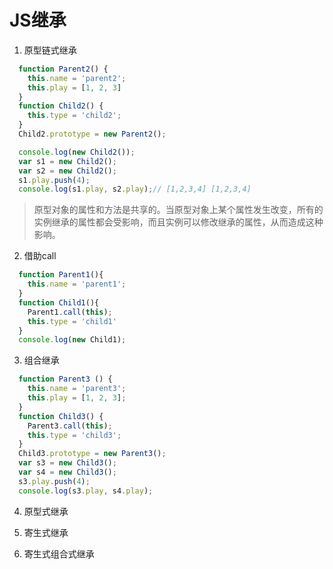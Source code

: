 # JS继承

1. 原型链式继承
```js
  function Parent2() {
    this.name = 'parent2';
    this.play = [1, 2, 3]
  }
  function Child2() {
    this.type = 'child2';
  }
  Child2.prototype = new Parent2();

  console.log(new Child2());
  var s1 = new Child2();
  var s2 = new Child2();
  s1.play.push(4);
  console.log(s1.play, s2.play);// [1,2,3,4] [1,2,3,4]
```

> 原型对象的属性和方法是共享的。当原型对象上某个属性发生改变，所有的实例继承的属性都会受影响，而且实例可以修改继承的属性，从而造成这种影响。


2. 借助call
```js
  function Parent1(){
    this.name = 'parent1';
  }
  function Child1(){
    Parent1.call(this);
    this.type = 'child1'
  }
  console.log(new Child1);
```


3. 组合继承
```js
  function Parent3 () {
    this.name = 'parent3';
    this.play = [1, 2, 3];
  }
  function Child3() {
    Parent3.call(this);
    this.type = 'child3';
  }
  Child3.prototype = new Parent3();
  var s3 = new Child3();
  var s4 = new Child3();
  s3.play.push(4);
  console.log(s3.play, s4.play);
```

4. 原型式继承




5. 寄生式继承



6. 寄生式组合式继承